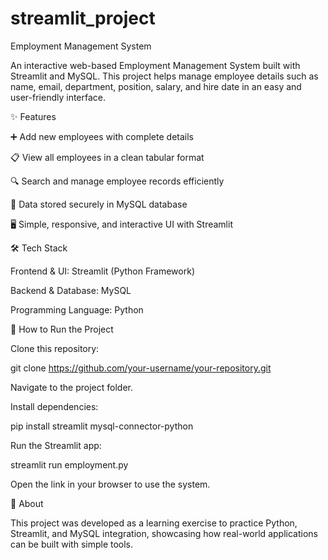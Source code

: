 # streamlit_project
Employment Management System

An interactive web-based Employment Management System built with Streamlit and MySQL. This project helps manage employee details such as name, email, department, position, salary, and hire date in an easy and user-friendly interface.

✨ Features

➕ Add new employees with complete details

📋 View all employees in a clean tabular format

🔍 Search and manage employee records efficiently

💾 Data stored securely in MySQL database

🖥️ Simple, responsive, and interactive UI with Streamlit

🛠️ Tech Stack

Frontend & UI: Streamlit (Python Framework)

Backend & Database: MySQL

Programming Language: Python

🚀 How to Run the Project

Clone this repository:

git clone https://github.com/your-username/your-repository.git


Navigate to the project folder.

Install dependencies:

pip install streamlit mysql-connector-python


Run the Streamlit app:

streamlit run employment.py


Open the link in your browser to use the system.

📖 About

This project was developed as a learning exercise to practice Python, Streamlit, and MySQL integration, showcasing how real-world applications can be built with simple tools.
